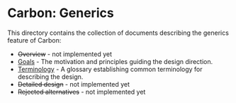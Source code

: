 # Carbon: Generics

<!--
Part of the Carbon Language project, under the Apache License v2.0 with LLVM
Exceptions. See /LICENSE for license information.
SPDX-License-Identifier: Apache-2.0 WITH LLVM-exception
-->

This directory contains the collection of documents describing the generics
feature of Carbon:

-   ~~Overview~~ - not implemented yet
-   [Goals](goals.md) - The motivation and principles guiding the design
    direction.
-   [Terminology](terminology.md) - A glossary establishing common terminology
    for describing the design.
-   ~~Detailed design~~ - not implemented yet
-   ~~Rejected alternatives~~ - not implemented yet
